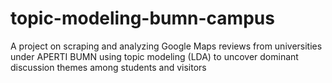# topic-modeling-bumn-campus
A project on scraping and analyzing Google Maps reviews from universities under APERTI BUMN using topic modeling (LDA) to uncover dominant discussion themes among students and visitors
